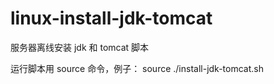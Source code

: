 # linux-install-jdk-tomcat
服务器离线安装 jdk 和 tomcat 脚本

运行脚本用 source 命令，例子：
source ./install-jdk-tomcat.sh
